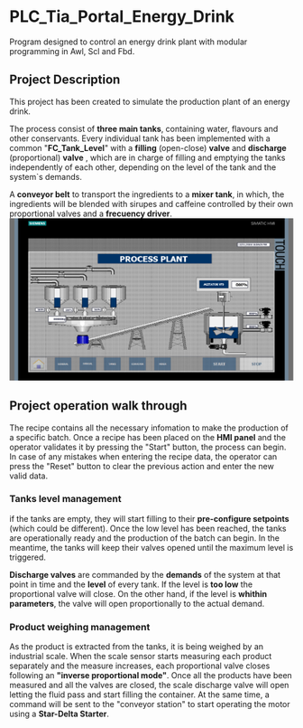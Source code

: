 # PLC_Tia_Portal_Energy_Drink
Program designed to control an energy drink plant with modular programming in Awl, Scl and Fbd.
## Project Description
This project has been created to simulate the production plant of an energy drink.

The process consist of **three main tanks**, containing water, flavours and other conservants. Every individual tank has been implemented with a common "**FC_Tank_Level**" with a **filling** (open-close) **valve** and **discharge** (proportional) **valve** , which are in charge of filling and emptying the tanks independently of each other, depending on the level of the tank and the system`s demands.

A **conveyor belt** to transport the ingredients to a **mixer tank**, in which, the ingredients will be blended with sirupes and caffeine controlled by their own proportional valves and a **frecuency driver**.
![](EnergyDrink/Hmi_Img/GeneralProcess.png)
## Project operation walk through
The recipe contains all the necessary infomation to make the production of a specific batch. Once a recipe has been placed on the **HMI panel** and the operator validates it by pressing the "Start" button, the process can begin. In case of any mistakes when entering the recipe data, the operator can press the "Reset" button to clear the previous action and enter the new valid data.
### Tanks level management
if the tanks are empty, they will start filling to their **pre-configure setpoints** (which could be different). Once the low level has been reached, the tanks are operationally ready and the production of the batch can begin. In the meantime, the tanks will keep their valves opened until the maximum level is triggered.

**Discharge valves** are commanded by the **demands** of the system at that point in time and the **level** of every tank. If the level is **too low** the proportional valve will close. On the other hand, if the level is **whithin parameters**, the valve will open proportionally to the actual demand.

### Product weighing management
As the product is extracted from the tanks, it is being weighed by an industrial scale. When the scale sensor starts measuring each product separately and the measure increases, each proportional valve closes following an **"inverse proportional mode"**. Once all the products have been measured and all the valves are closed, the scale discharge valve will open letting the fluid pass and start filling the container. At the same time, a command will be sent to the "conveyor station" to start operating the motor using a **Star-Delta Starter**.
